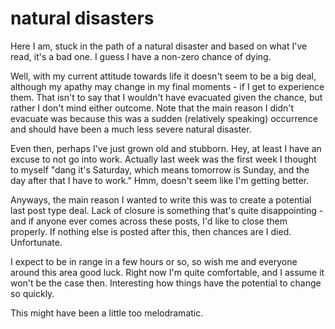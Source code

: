 # natural disasters

Here I am, stuck in the path of a natural disaster and based on what I've read,
it's a bad one. I guess I have a non-zero chance of dying.

Well, with my current attitude towards life it doesn't seem to be a big deal, although
my apathy may change in my final moments - if I get to experience them. That isn't
to say that I wouldn't have evacuated given the chance, but rather I don't mind
either outcome. Note that the main reason I didn't evacuate was because this was
a sudden (relatively speaking) occurrence and should have been a much less severe
natural disaster.

Even then, perhaps I've just grown old and stubborn. Hey, at least I have an excuse
to not go into work. Actually last week was the first week I thought to myself "dang
it's Saturday, which means tomorrow is Sunday, and the day after that I have to
work." Hmm, doesn't seem like I'm getting better.

Anyways, the main reason I wanted to write this was to create a potential last post
type deal. Lack of closure is something that's quite disappointing - and if anyone
ever comes across these posts, I'd like to close them properly. If nothing else
is posted after this, then chances are I died. Unfortunate.

I expect to be in range in a few hours or so, so wish me and everyone around this
area good luck. Right now I'm quite comfortable, and I assume it won't be the case
then. Interesting how things have the potential to change so quickly.

This might have been a little too melodramatic.

